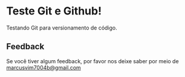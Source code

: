 
# Teste Git e Github!

Testando Git para versionamento de código.


## Feedback

Se você tiver algum feedback, por favor nos deixe saber por meio de marcusvim7004b@gmail.com